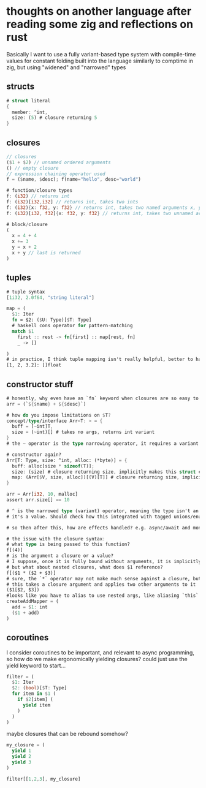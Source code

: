 
# thoughts on another language after reading some zig and reflections on rust

Basically I want to use a fully variant-based type system with compile-time values for constant folding built into the language
similarly to comptime in zig, but using "widened" and "narrowed" types

## structs

```rust
# struct literal
{
  member: ^int,
  size: (5) # closure returning 5
}
```

## closures

```rust
// closures
($1 + $2) // unnamed ordered arguments
() // empty closure
// expression chaining operator used
f = ($name, $desc); f(name="hello", desc="world")
```

```rust
# function/closure types
f: (i32) // returns int
f: (i32)[i32,i32] // returns int, takes two ints
f: (i32){x: f32, y: f32} // returns int, takes two named arguments x, y?
f: (i32)[i32, f32]{x: f32, y: f32} // returns int, takes two unnamed arguments, and two named arguments
```

```rust
# block/closure
(
  x = 4 + 4
  x += 3
  y = x + 2
  x + y // last is returned
)
```

## tuples

```rust
# tuple syntax
[1i32, 2.0f64, "string literal"]
```

```rust
map = (
  $1: Iter
  fn = $2: ($U: Type)[$T: Type]
  # haskell cons operator for pattern-matching
  match $1
    first :: rest -> fn[first] :: map[rest, fn]
    _ -> []

)
# in practice, I think tuple mapping isn't really helpful, better to have an array of a tagged union, to avoid the need for statically overloaded functions
[1, 2, 3.2]: []float
```

## constructor stuff

```rust
# honestly, why even have an `fn` keyword when closures are so easy to make?
arr = (`${$name} + ${$desc}`)

# how do you impose limitations on $T?
concept/type/interface Arr<T: > = {
  buff = [~int]T,
  size = (~int)[] # takes no args, returns int variant 
}
# the ~ operator is the type narrowing operator, it requires a variant of the given metatype/typeclass

# constructor again?
Arr[T: Type, size: ^int, alloc: (*byte)] = {
  buff: alloc[size * sizeof(T)];
  size: (size) # closure returning size, implicitly makes this struct copy the value of "size", also has implicit empty tuple argument
  map: (Arr[$V, size, alloc])[(V)[T]] # closure returning size, implicitly makes this struct copy the value of "size"
}

arr = Arr[i32, 10, malloc]
assert arr.size[] == 10

# ^ is the narrowed type (variant) operator, meaning the type isn't an int, but rather some variant of int, and therefore it's a constant because
# it's a value. Should check how this integrated with tagged unions/enums, i.e. variant type but still multiple values can exist

# so then after this, how are effects handled? e.g. async/await and monadic early return?
```

```rust
# the issue with the closure syntax:
# what type is being passed to this function?
f[(4)]
# is the argument a closure or a value?
# I suppose, once it is fully bound without arguments, it is implicitly evaluable, which makes it work
# but what about nested closures, what does $1 reference?
f[($1 * ($2 + $3)]
# sure, the `*` operator may not make much sense against a closure, but let's find an example that does...
# this takes a closure argument and applies two other arguments to it
($1[$2, $3])
#looks like you have to alias to use nested args, like aliasing `this` when nesting methods in javascript
createAddMapper = (
  add = $1: int
  ($1 + add)
)
```

## coroutines

I consider coroutines to be important, and relevant to async programming, so how do we make ergonomically yielding closures?
could just use the yield keyword to start...

```rust
filter = (
  $1: Iter
  $2: (bool)[$T: Type]
  for item in $1 (
    if $2[item] (
      yield item
    )
  )
)
```

maybe closures that can be rebound somehow?

```rust
my_closure = (
  yield 1
  yield 2
  yield 3
)

filter[[1,2,3], my_closure]
```

